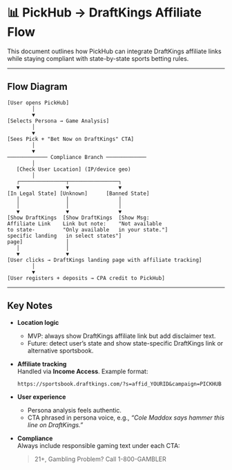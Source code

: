 # 📊 PickHub → DraftKings Affiliate Flow

This document outlines how PickHub can integrate DraftKings affiliate links while staying compliant with state-by-state sports betting rules.

---

## Flow Diagram

```
[User opens PickHub] 
        │
        ▼
[Selects Persona → Game Analysis]
        │
        ▼
[Sees Pick + "Bet Now on DraftKings" CTA]
        │
        ▼
───────────── Compliance Branch ─────────────
        │
   [Check User Location] (IP/device geo)
        │
   ┌───────────────┬────────────────┐
   ▼               ▼                ▼
[In Legal State] [Unknown]      [Banned State]
   │               │                │
   │               │                │
   ▼               ▼                ▼
[Show DraftKings  [Show DraftKings  [Show Msg: 
Affiliate Link    Link but note:    "Not available 
to state-         "Only available   in your state."]
specific landing   in select states"]
page]              │
   │               │
   ▼               ▼
[User clicks → DraftKings landing page with affiliate tracking]
        │
        ▼
[User registers + deposits → CPA credit to PickHub]
```

---

## Key Notes

- **Location logic**  
  - MVP: always show DraftKings affiliate link but add disclaimer text.  
  - Future: detect user’s state and show state-specific DraftKings link or alternative sportsbook.  

- **Affiliate tracking**  
  Handled via **Income Access**. Example format:  
  ```
  https://sportsbook.draftkings.com/?s=affid_YOURID&campaign=PICKHUB
  ```

- **User experience**  
  - Persona analysis feels authentic.  
  - CTA phrased in persona voice, e.g., *“Cole Maddox says hammer this line on DraftKings.”*  

- **Compliance**  
  Always include responsible gaming text under each CTA:  
  > 21+, Gambling Problem? Call 1-800-GAMBLER
